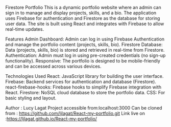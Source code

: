 Firestore Portfolio
This is a dynamic portfolio website where an admin can sign in to manage and display projects, skills, and a bio. The application uses Firebase for authentication and Firestore as the database for storing user data. The site is built using React and integrates with Firebase to allow real-time updates.

Features
Admin Dashboard: Admin can log in using Firebase Authentication and manage the portfolio content (projects, skills, bio).
Firestore Database: Data (projects, skills, bio) is stored and retrieved in real-time from Firestore.
Authentication: Admin must log in using pre-created credentials (no sign-up functionality).
Responsive: The portfolio is designed to be mobile-friendly and can be accessed across various devices.

Technologies Used
React: JavaScript library for building the user interface.
Firebase: Backend services for authentication and database (Firestore).
react-firebase-hooks: Firebase hooks to simplify Firebase integration with React.
Firestore: NoSQL cloud database to store the portfolio data.
CSS: For basic styling and layout.

Author : Lucy Lagat
Project accessible from:localhost:3000
Can be cloned from : https://github.com/ljlagat/React-my-portfolio.git
Link live on :https://ljlagat.github.io/React-my-portfolio/